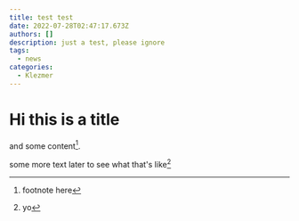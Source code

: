 ```yaml
---
title: test test
date: 2022-07-28T02:47:17.673Z
authors: []
description: just a test, please ignore
tags:
  - news
categories:
  - Klezmer
---
```

# Hi this is a title

and some content[^1].

[^1]: footnote here

some more text later to see what that's like[^2]

[^2]: yo